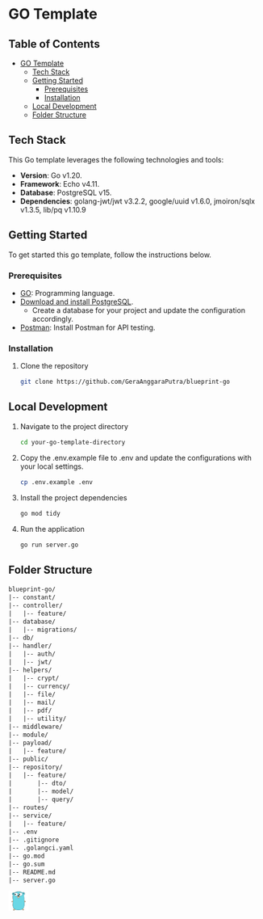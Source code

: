 # GO Template 

## Table of Contents

- [GO Template](#go-template)
  - [Tech Stack](#tech-stack)
  - [Getting Started](#getting-started)
    - [Prerequisites](#prerequisites)
    - [Installation](#installation)
  - [Local Development](#local-development)
  - [Folder Structure](#folder-structure)
 
## Tech Stack

This Go template leverages the following technologies and tools:

- **Version**: Go v1.20.
- **Framework**: Echo v4.11.
- **Database**: PostgreSQL v15.
- **Dependencies**: golang-jwt/jwt v3.2.2, google/uuid v1.6.0, jmoiron/sqlx v1.3.5, lib/pq v1.10.9

## Getting Started

To get started this go template, follow the instructions below.

### Prerequisites

- [GO](https://golang.org/dl/): Programming language.
- [Download and install PostgreSQL](https://www.postgresql.org/download/).
  - Create a database for your project and update the configuration accordingly.
- [Postman](https://www.postman.com/downloads/): Install Postman for API testing.


### Installation

1. Clone the repository
   ```bash
   git clone https://github.com/GeraAnggaraPutra/blueprint-go
   ```

## Local Development

1. Navigate to the project directory
    ```bash
    cd your-go-template-directory
    ```

2. Copy the .env.example file to .env and update the configurations with your local settings.
    ```bash
    cp .env.example .env
    ```

3. Install the project dependencies
    ```bash
    go mod tidy
    ```

4. Run the application
    ```bash
    go run server.go
    ```

## Folder Structure

```
blueprint-go/
|-- constant/
|-- controller/
|   |-- feature/
|-- database/
|   |-- migrations/
|-- db/
|-- handler/
|   |-- auth/
|   |-- jwt/
|-- helpers/
|   |-- crypt/
|   |-- currency/
|   |-- file/
|   |-- mail/
|   |-- pdf/
|   |-- utility/
|-- middleware/
|-- module/
|-- payload/
|   |-- feature/
|-- public/
|-- repository/
|   |-- feature/
|       |-- dto/
|       |-- model/
|       |-- query/
|-- routes/
|-- service/
|   |-- feature/
|-- .env
|-- .gitignore
|-- .golangci.yaml
|-- go.mod
|-- go.sum
|-- README.md
|-- server.go
```

<a href="https://golang.org/" target="_blank" rel="noreferrer"> <img src="https://raw.githubusercontent.com/devicons/devicon/master/icons/go/go-original.svg" alt="golang" width="40" height="40"/> </a>